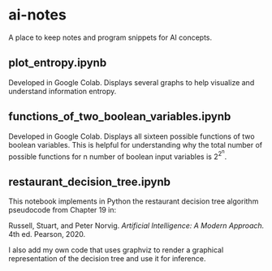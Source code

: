 # ai-notes
A place to keep notes and program snippets for AI concepts.

## plot_entropy.ipynb

Developed in Google Colab.  Displays several graphs to help visualize and understand information entropy.

## functions_of_two_boolean_variables.ipynb

Developed in Google Colab.  Displays all sixteen possible functions of two boolean variables.  This is helpful for understanding why the total number of possible functions for n number of boolean input variables is 2<sup>2<sup>n</sup></sup>.

## restaurant_decision_tree.ipynb

This notebook implements in Python the restaurant decision tree algorithm pseudocode from Chapter 19 in:

Russell, Stuart, and Peter Norvig. *Artificial Intelligence: A Modern Approach.* 4th ed. Pearson, 2020.

I also add my own code that uses graphviz to render a graphical representation of the decision tree and use it for inference.
